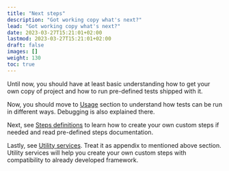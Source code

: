 ```yaml
---
title: "Next steps"
description: "Got working copy what's next?"
lead: "Got working copy what's next?"
date: 2023-03-27T15:21:01+02:00
lastmod: 2023-03-27T15:21:01+02:00
draft: false
images: []
weight: 130
toc: true
---
```


Until now, you should have at least basic understanding how to get your own copy of project and how to run pre-defined
tests shipped with it. 

Now, you should move to [Usage](/docs/usage/environment-variables/) section to understand how tests can be run in different ways.
Debugging is also explained there.

Next, see [Steps definitions](/docs/steps-definitions/creating-custom-steps/) to learn how to create your own
custom steps if needed and read pre-defined steps documentation.

Lastly, see [Utility services](/docs/utility-services/cache/). Treat it as appendix to mentioned above section. Utility services
will help you create your own custom steps with compatibility to already developed framework.